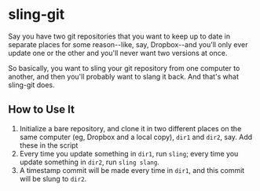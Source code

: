 sling-git
=========

Say you have two git repositories that you want to keep up to date in separate
places for some reason--like, say, Dropbox--and you'll only ever
update one or the other and you'll never want two versions at once.

So basically, you want to sling your git repository from one computer to
another, and then you'll probably want to slang it back. And that's what
sling-git does.

How to Use It
-------------
1. Initialize a bare repository, and clone it in two different places on the same computer (eg, Dropbox and a local copy), `dir1` and `dir2`, say. Add these in the script
2. Every time you update something in `dir1`, run `sling`; every time you update something in `dir2`, run `sling slang`.
3. A timestamp commit will be made every time in `dir1`, and this commit will be slung to `dir2`.
